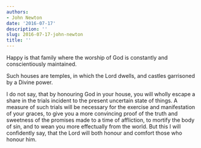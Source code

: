 ```yaml
---
authors:
- John Newton
date: '2016-07-17'
description: ''
slug: 2016-07-17-john-newton
title: ''
---
```

Happy is that family where the worship of God is constantly and conscientiously maintained. 

Such houses are temples, in which the Lord dwells, and castles garrisoned by a Divine power. 

I do not say, that by honouring God in your house, you will wholly escape a share in the trials incident to the present uncertain state of things. A measure of such trials will be necessary for the exercise and manifestation of your graces, to give you a more convincing proof of the truth and sweetness of the promises made to a time of affliction, to mortify the body of sin, and to wean you more effectually from the world. But this I will confidently say, that the Lord will both honour and comfort those who honour him.



